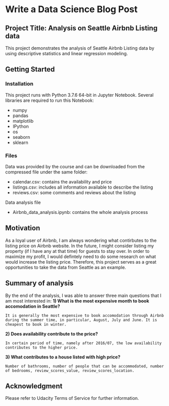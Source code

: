 # Write a Data Science Blog Post

## Project Title: Analysis on Seattle Airbnb Listing data
This project demonstrates the analysis of Seattle Airbnb Listing data by using descriptive statistics and linear regression modeling.

## Getting Started
### Installation
This project runs with Python 3.7.6 64-bit in Jupyter Notebook. Several libraries are required to run this Notebook:
- numpy
- pandas
- matplotlib
- IPython
- os
- seaborn
- sklearn

### Files
Data was provided by the course and can be downloaded from the compressed file under the same folder:
- calendar.csv: contains the availability and price
- listings.csv: includes all information available to describe the listing
- reviews.csv: some comments and reviews about the listing

Data analysis file
- Airbnb_data_analysis.ipynb: contains the whole analysis process

## Motivation
As a loyal user of Airbnb, I am always wondering what contirbutes to the listing price on Airbnb website. In the future, I might consider listing my property (if I have any at that time) for guests to stay over. In order to maximize my profit, I would defintely need to do some research on what would increase the listing price. Therefore, this project serves as a great opportunities to take the data from Seattle as an example.


## Summary of analysis
By the end of the analysis, I was able to answer three main questions that I am most interested in:
**1) What is the most expensive month to book accomodation in Seattle?**

    It is generally the most expensive to book accomodation through Airbnb during the summer time, in particular, August, July and June. It is cheapest to book in winter.

**2) Does availability contribute to the price?**

    In certain period of time, namely after 2016/07, the low availability contributes to the higher price.

**3) What contributes to a house listed with high price?**

    Number of bathrooms, number of people that can be accommodated, number of bedrooms, review_scores_value, review_scores_location.
    
    
## Acknowledgment
Please refer to Udacity Terms of Service for further information.
